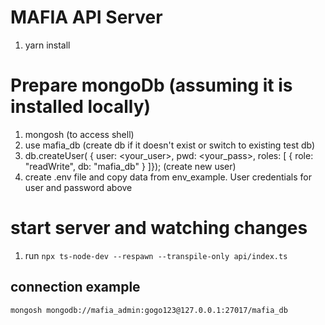 # MAFIA API Server
1. yarn install
# Prepare mongoDb (assuming it is installed locally)
1. mongosh (to access shell)
2. use mafia_db (create db if it doesn't exist or switch to existing test db)
4. db.createUser(
  {
    user: <your_user>,
    pwd: <your_pass>,
    roles: [ { role: "readWrite", db: "mafia_db" } ]}); (create new user)
5. create .env file and copy data from env_example. User credentials for user and password above

# start server and watching changes
1. run `npx ts-node-dev --respawn --transpile-only api/index.ts`

## connection example
```
mongosh mongodb://mafia_admin:gogo123@127.0.0.1:27017/mafia_db
```
